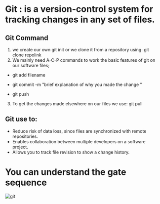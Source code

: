 # Git : is a version-control system for tracking changes in any set of files.

## Git Command

1. we create our own git init or we clone it from a repository using:
git clone repolink
2. We mainly need A-C-P commands to work the basic features of git on our software files;

* git add filename

* git commit -m "brief explanation of why you made the change "

* git push 

3. To get the changes made elsewhere on our files we use:
git pull


## Git use to:
*	Reduce risk of data loss, since files are synchronized with remote repositories.
*	Enables collaboration between multiple developers on a software project.
*	Allows you to track file revision to show a change history.

# You can understand the gate sequence
![git](https://www.edureka.co/blog/wp-content/uploads/2016/11/Git-Architechture-Git-Tutorial-Edureka-2.png)




